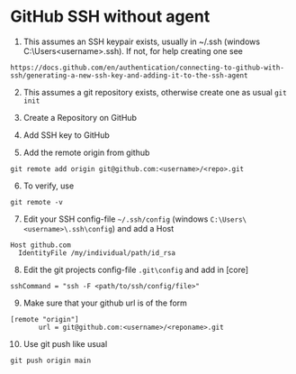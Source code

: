 # GitHub SSH without agent

1. This assumes an SSH keypair exists, usually in ~/.ssh (windows C:\Users\<username>\.ssh). If not, for help creating one see
```
https://docs.github.com/en/authentication/connecting-to-github-with-ssh/generating-a-new-ssh-key-and-adding-it-to-the-ssh-agent
```
2. This assumes a git repository exists, otherwise create one as usual `git init`

3. Create a Repository on GitHub

4. Add SSH key to GitHub

5. Add the remote origin from github

```
git remote add origin git@github.com:<username>/<repo>.git
```
6. To verify, use
```
git remote -v
```

7. Edit your SSH config-file `~/.ssh/config` (windows `C:\Users\<username>\.ssh\config`) and add a Host

```
Host github.com
  IdentityFile /my/individual/path/id_rsa
```

8. Edit the git projects config-file `.git\config` and add in [core]

```
sshCommand = "ssh -F <path/to/ssh/config/file>"
```
9. Make sure that your github url is of the form
```
[remote "origin"]
       url = git@github.com:<username>/<reponame>.git
```

10. Use git push like usual

```
git push origin main
```
